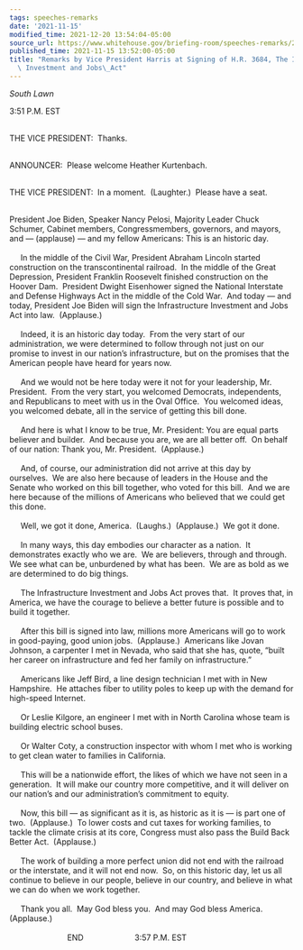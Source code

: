 ```yaml
---
tags: speeches-remarks
date: '2021-11-15'
modified_time: 2021-12-20 13:54:04-05:00
source_url: https://www.whitehouse.gov/briefing-room/speeches-remarks/2021/11/15/remarks-by-vice-president-harris-at-signing-of-h-r-3684-the-infrastructure-investment-and-jobs-act/
published_time: 2021-11-15 13:52:00-05:00
title: "Remarks by Vice President Harris at Signing of H.R. 3684, The Infrastructure\
  \ Investment and Jobs\_Act"
---
```

 
*South Lawn*

3:51 P.M. EST  
    

THE VICE PRESIDENT:  Thanks.  
 

ANNOUNCER:  Please welcome Heather Kurtenbach.  
 

THE VICE PRESIDENT:  In a moment.  (Laughter.)  Please have a seat.  
 

President Joe Biden, Speaker Nancy Pelosi, Majority Leader Chuck
Schumer, Cabinet members, Congressmembers, governors, and mayors, and —
(applause) — and my fellow Americans: This is an historic day.    
   
     In the middle of the Civil War, President Abraham Lincoln started
construction on the transcontinental railroad.  In the middle of the
Great Depression, President Franklin Roosevelt finished construction on
the Hoover Dam.  President Dwight Eisenhower signed the National
Interstate and Defense Highways Act in the middle of the Cold War.  And
today — and today, President Joe Biden will sign the Infrastructure
Investment and Jobs Act into law.  (Applause.)  
   
     Indeed, it is an historic day today.  From the very start of our
administration, we were determined to follow through not just on our
promise to invest in our nation’s infrastructure, but on the promises
that the American people have heard for years now.    
   
     And we would not be here today were it not for your leadership, Mr.
President.  From the very start, you welcomed Democrats, independents,
and Republicans to meet with us in the Oval Office.  You welcomed ideas,
you welcomed debate, all in the service of getting this bill done.  
   
     And here is what I know to be true, Mr. President: You are equal
parts believer and builder.  And because you are, we are all better
off.  On behalf of our nation: Thank you, Mr. President.  (Applause.)  
   
     And, of course, our administration did not arrive at this day by
ourselves.  We are also here because of leaders in the House and the
Senate who worked on this bill together, who voted for this bill.  And
we are here because of the millions of Americans who believed that we
could get this done.    
   
     Well, we got it done, America.  (Laughs.)  (Applause.)  We got it
done.  
   
     In many ways, this day embodies our character as a nation.  It
demonstrates exactly who we are.  We are believers, through and
through.  We see what can be, unburdened by what has been.  We are as
bold as we are determined to do big things.  
   
     The Infrastructure Investment and Jobs Act proves that.  It proves
that, in America, we have the courage to believe a better future is
possible and to build it together.  
   
     After this bill is signed into law, millions more Americans will go
to work in good-paying, good union jobs.  (Applause.)  Americans like
Jovan Johnson, a carpenter I met in Nevada, who said that she has,
quote, “built her career on infrastructure and fed her family on
infrastructure.”    
   
     Americans like Jeff Bird, a line design technician I met with in
New Hampshire.  He attaches fiber to utility poles to keep up with the
demand for high-speed Internet.  
   
     Or Leslie Kilgore, an engineer I met with in North Carolina whose
team is building electric school buses.  
   
     Or Walter Coty, a construction inspector with whom I met who is
working to get clean water to families in California.    
   
     This will be a nationwide effort, the likes of which we have not
seen in a generation.  It will make our country more competitive, and it
will deliver on our nation’s and our administration’s commitment to
equity.  
   
     Now, this bill — as significant as it is, as historic as it is — is
part one of two.  (Applause.)  To lower costs and cut taxes for working
families, to tackle the climate crisis at its core, Congress must also
pass the Build Back Better Act.  (Applause.)  
   
     The work of building a more perfect union did not end with the
railroad or the interstate, and it will not end now.  So, on this
historic day, let us all continue to believe in our people, believe in
our country, and believe in what we can do when we work together.    
   
     Thank you all.  May God bless you.  And may God bless America. 
(Applause.)  
   
                          END                       3:57 P.M. EST
